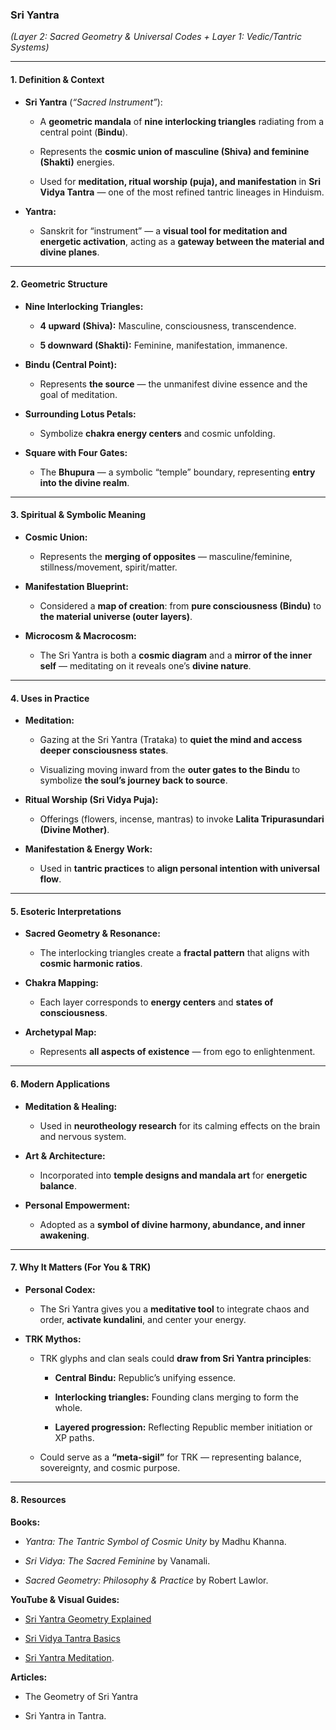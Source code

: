 ### **Sri Yantra**

_(Layer 2: Sacred Geometry & Universal Codes + Layer 1: Vedic/Tantric Systems)_

---

#### **1. Definition & Context**

- **Sri Yantra** (_“Sacred Instrument”_):
    
    - A **geometric mandala** of **nine interlocking triangles** radiating from a central point (**Bindu**).
        
    - Represents the **cosmic union of masculine (Shiva) and feminine (Shakti)** energies.
        
    - Used for **meditation, ritual worship (puja), and manifestation** in **Sri Vidya Tantra** — one of the most refined tantric lineages in Hinduism.
        
- **Yantra:**
    
    - Sanskrit for “instrument” — a **visual tool for meditation and energetic activation**, acting as a **gateway between the material and divine planes**.
        

---

#### **2. Geometric Structure**

- **Nine Interlocking Triangles:**
    
    - **4 upward (Shiva):** Masculine, consciousness, transcendence.
        
    - **5 downward (Shakti):** Feminine, manifestation, immanence.
        
- **Bindu (Central Point):**
    
    - Represents **the source** — the unmanifest divine essence and the goal of meditation.
        
- **Surrounding Lotus Petals:**
    
    - Symbolize **chakra energy centers** and cosmic unfolding.
        
- **Square with Four Gates:**
    
    - The **Bhupura** — a symbolic “temple” boundary, representing **entry into the divine realm**.
        

---

#### **3. Spiritual & Symbolic Meaning**

- **Cosmic Union:**
    
    - Represents the **merging of opposites** — masculine/feminine, stillness/movement, spirit/matter.
        
- **Manifestation Blueprint:**
    
    - Considered a **map of creation**: from **pure consciousness (Bindu)** to **the material universe (outer layers)**.
        
- **Microcosm & Macrocosm:**
    
    - The Sri Yantra is both a **cosmic diagram** and a **mirror of the inner self** — meditating on it reveals one’s **divine nature**.
        

---

#### **4. Uses in Practice**

- **Meditation:**
    
    - Gazing at the Sri Yantra (Trataka) to **quiet the mind and access deeper consciousness states**.
        
    - Visualizing moving inward from the **outer gates to the Bindu** to symbolize **the soul’s journey back to source**.
        
- **Ritual Worship (Sri Vidya Puja):**
    
    - Offerings (flowers, incense, mantras) to invoke **Lalita Tripurasundari (Divine Mother)**.
        
- **Manifestation & Energy Work:**
    
    - Used in **tantric practices** to **align personal intention with universal flow**.
        

---

#### **5. Esoteric Interpretations**

- **Sacred Geometry & Resonance:**
    
    - The interlocking triangles create a **fractal pattern** that aligns with **cosmic harmonic ratios**.
        
- **Chakra Mapping:**
    
    - Each layer corresponds to **energy centers** and **states of consciousness**.
        
- **Archetypal Map:**
    
    - Represents **all aspects of existence** — from ego to enlightenment.
        

---

#### **6. Modern Applications**

- **Meditation & Healing:**
    
    - Used in **neurotheology research** for its calming effects on the brain and nervous system.
        
- **Art & Architecture:**
    
    - Incorporated into **temple designs and mandala art** for **energetic balance**.
        
- **Personal Empowerment:**
    
    - Adopted as a **symbol of divine harmony, abundance, and inner awakening**.
        

---

#### **7. Why It Matters (For You & TRK)**

- **Personal Codex:**
    
    - The Sri Yantra gives you a **meditative tool** to integrate chaos and order, **activate kundalini**, and center your energy.
        
- **TRK Mythos:**
    
    - TRK glyphs and clan seals could **draw from Sri Yantra principles**:
        
        - **Central Bindu:** Republic’s unifying essence.
            
        - **Interlocking triangles:** Founding clans merging to form the whole.
            
        - **Layered progression:** Reflecting Republic member initiation or XP paths.
            
    - Could serve as a **“meta-sigil”** for TRK — representing balance, sovereignty, and cosmic purpose.
        

---

#### **8. Resources**

**Books:**

- _Yantra: The Tantric Symbol of Cosmic Unity_ by Madhu Khanna.
    
- _Sri Vidya: The Sacred Feminine_ by Vanamali.
    
- _Sacred Geometry: Philosophy & Practice_ by Robert Lawlor.
    

**YouTube & Visual Guides:**

- [Sri Yantra Geometry Explained](https://www.youtube.com/watch?v=3wLPyM0jJ7Y)
    
- [Sri Vidya Tantra Basics](https://www.youtube.com/watch?v=JXrMRkSg7F4)
    
- [Sri Yantra Meditation](https://www.youtube.com/watch?v=SzA6GkHy9WQ).
    

**Articles:**

- The Geometry of Sri Yantra
    
- Sri Yantra in Tantra.